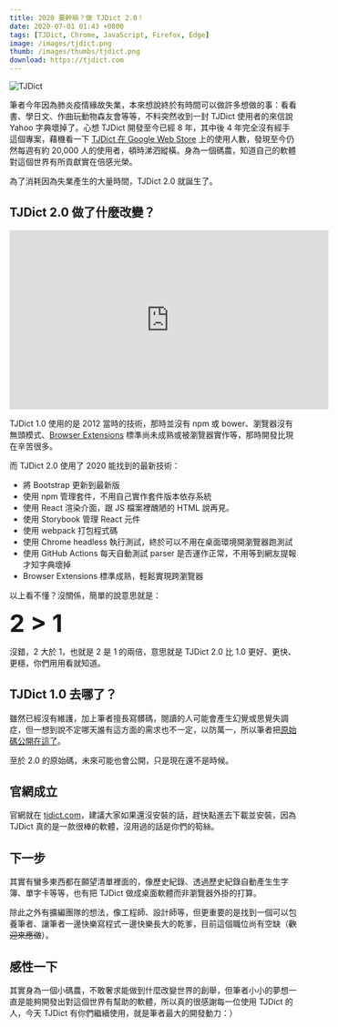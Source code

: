 ```yaml
---
title: 2020 要幹嘛？做 TJDict 2.0！
date: 2020-07-01 01:43 +0800
tags: [TJDict, Chrome, JavaScript, Firefox, Edge]
image: /images/tjdict.png
thumb: /images/thumbs/tjdict.png
download: https://tjdict.com
---
```


![TJDict](/images/tjdict.png)

筆者今年因為肺炎疫情緣故失業，本來想說終於有時間可以做許多想做的事：看看書、學日文、作曲玩動物森友會等等，不料突然收到一封 TJDict 使用者的來信說 Yahoo 字典壞掉了。心想 TJDict 開發至今已經 8 年，其中後 4 年完全沒有經手這個專案，藉機看一下 [TJDict 在 Google Web Store][tjdict] 上的使用人數，發現至今仍然每週有約 20,000 人的使用者，頓時涕泗縱橫。身為一個碼農，知道自己的軟體對這個世界有所貢獻實在倍感光榮。

為了消耗因為失業產生的大量時間，TJDict 2.0 就誕生了。

<!-- more -->

## TJDict 2.0 做了什麼改變？

<iframe width="560" height="315" src="https://www.youtube.com/embed/CCDerTD8AsE?controls=0" frameborder="0" allow="accelerometer; autoplay; encrypted-media; gyroscope; picture-in-picture" allowfullscreen></iframe>

TJDict 1.0 使用的是 2012 當時的技術，那時並沒有 npm 或 bower、瀏覽器沒有無頭模式、[Browser Extensions][browser extensions] 標準尚未成熟或被瀏覽器實作等，那時開發比現在辛苦很多。

而 TJDict 2.0 使用了 2020 能找到的最新技術：

- 將 Bootstrap 更新到最新版
- 使用 npm 管理套件，不用自己實作套件版本依存系統
- 使用 React 渲染介面，跟 JS 檔案裡醜陋的 HTML 說再見。
- 使用 Storybook 管理 React 元件
- 使用 webpack 打包程式碼
- 使用 Chrome headless 執行測試，終於可以不用在桌面環境開瀏覽器跑測試
- 使用 GitHub Actions 每天自動測試 parser 是否運作正常，不用等到網友提報才知字典壞掉
- Browser Extensions 標準成熟，輕鬆實現跨瀏覽器

以上看不懂？沒關係，簡單的說意思就是：

<strong style="font-size: 300%">2 > 1</strong>

沒錯，2 大於 1，也就是 2 是 1 的兩倍，意思就是 TJDict 2.0 比 1.0 更好、更快、更穩，你們用用看就知道。

## TJDict 1.0 去哪了？

雖然已經沒有維護，加上筆者擅長寫髒碼，閱讀的人可能會產生幻覺或思覺失調症，但一想到說不定哪天誰有這方面的需求也不一定，以防萬一，所以筆者把[原始碼公開在這了][tjdict v1 source]。

至於 2.0 的原始碼，未來可能也會公開，只是現在還不是時候。

## 官網成立

官網就在 [tjdict.com][tjdict.com]，建議大家如果還沒安裝的話，趕快點進去下載並安裝，因為 TJDict 真的是一款很棒的軟體，沒用過的話是你們的筍絲。

## 下一步

其實有蠻多東西都在願望清單裡面的，像歷史紀錄、透過歷史紀錄自動產生生字簿、單字卡等等，也有把 TJDict 做成桌面軟體而非瀏覽器外掛的打算。

除此之外有擴編團隊的想法，像工程師、設計師等，但更重要的是找到一個可以包養筆者、讓筆者一邊快樂寫程式一邊快樂長大的乾爹，目前這個職位尚有空缺（<del>歡迎來應徵</del>）。

## 感性一下

其實身為一個小碼農，不敢奢求能做到什麼改變世界的創舉，但筆者小小的夢想一直是能夠開發出對這個世界有幫助的軟體，所以真的很感謝每一位使用 TJDict 的人，今天 TJDict 有你們繼續使用，就是筆者最大的開發動力：）

[tjdict.com]: https://tjdict.com
[tjdict v1 source]: https://github.com/tonytonyjan/TJDict
[tjdict]: https://chrome.google.com/webstore/detail/caafmojgjlbflohillejdmnghkpcjjpp
[browser extensions]: https://browserext.github.io/browserext/

